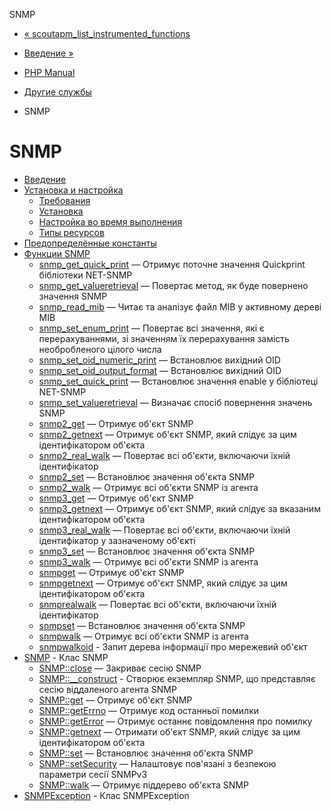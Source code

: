 SNMP

-   [« scoutapm\_list\_instrumented\_functions](function.scoutapm-list-instrumented-functions.html)
    
-   [Введение »](intro.snmp.html)
    
-   [PHP Manual](index.html)
    
-   [Другие службы](refs.remote.other.html)
    
-   SNMP
    

# SNMP

-   [Введение](intro.snmp.html)
-   [Установка и настройка](snmp.setup.html)
    -   [Требования](snmp.requirements.html)
    -   [Установка](snmp.installation.html)
    -   [Настройка во время выполнения](snmp.configuration.html)
    -   [Типы ресурсов](snmp.resources.html)
-   [Предопределённые константы](snmp.constants.html)
-   [Функции SNMP](ref.snmp.html)
    -   [snmp\_get\_quick\_print](function.snmp-get-quick-print.html) — Отримує поточне значення Quickprint бібліотеки NET-SNMP
    -   [snmp\_get\_valueretrieval](function.snmp-get-valueretrieval.html) — Повертає метод, як буде повернено значення SNMP
    -   [snmp\_read\_mib](function.snmp-read-mib.html) — Читає та аналізує файл MIB у активному дереві MIB
    -   [snmp\_set\_enum\_print](function.snmp-set-enum-print.html) — Повертає всі значення, які є перерахуваннями, зі значенням їх перерахування замість необробленого цілого числа
    -   [snmp\_set\_oid\_numeric\_print](function.snmp-set-oid-numeric-print.html) — Встановлює вихідний OID
    -   [snmp\_set\_oid\_output\_format](function.snmp-set-oid-output-format.html) — Встановлює вихідний OID
    -   [snmp\_set\_quick\_print](function.snmp-set-quick-print.html) — Встановлює значення enable у бібліотеці NET-SNMP
    -   [snmp\_set\_valueretrieval](function.snmp-set-valueretrieval.html) — Визначає спосіб повернення значень SNMP
    -   [snmp2\_get](function.snmp2-get.html) — Отримує об'єкт SNMP
    -   [snmp2\_getnext](function.snmp2-getnext.html) — Отримує об'єкт SNMP, який слідує за цим ідентифікатором об'єкта
    -   [snmp2\_real\_walk](function.snmp2-real-walk.html) — Повертає всі об'єкти, включаючи їхній ідентифікатор
    -   [snmp2\_set](function.snmp2-set.html) — Встановлює значення об'єкта SNMP
    -   [snmp2\_walk](function.snmp2-walk.html) — Отримує всі об'єкти SNMP із агента
    -   [snmp3\_get](function.snmp3-get.html) — Отримує об'єкт SNMP
    -   [snmp3\_getnext](function.snmp3-getnext.html) — Отримує об'єкт SNMP, який слідує за вказаним ідентифікатором об'єкта
    -   [snmp3\_real\_walk](function.snmp3-real-walk.html) — Повертає всі об'єкти, включаючи їхній ідентифікатор у зазначеному об'єкті
    -   [snmp3\_set](function.snmp3-set.html) — Встановлює значення об'єкта SNMP
    -   [snmp3\_walk](function.snmp3-walk.html) — Отримує всі об'єкти SNMP із агента
    -   [snmpget](function.snmpget.html) — Отримує об'єкт SNMP
    -   [snmpgetnext](function.snmpgetnext.html) — Отримує об'єкт SNMP, який слідує за цим ідентифікатором об'єкта
    -   [snmprealwalk](function.snmprealwalk.html) — Повертає всі об'єкти, включаючи їхній ідентифікатор
    -   [snmpset](function.snmpset.html) — Встановлює значення об'єкта SNMP
    -   [snmpwalk](function.snmpwalk.html) — Отримує всі об'єкти SNMP із агента
    -   [snmpwalkoid](function.snmpwalkoid.html) - Запит дерева інформації про мережевий об'єкт
-   [SNMP](class.snmp.html) - Клас SNMP
    -   [SNMP::close](snmp.close.html) — Закриває сесію SNMP
    -   [SNMP::\_\_construct](snmp.construct.html) - Створює екземпляр SNMP, що представляє сесію віддаленого агента SNMP
    -   [SNMP::get](snmp.get.html) — Отримує об'єкт SNMP
    -   [SNMP::getErrno](snmp.geterrno.html) — Отримує код останньої помилки
    -   [SNMP::getError](snmp.geterror.html) — Отримує останнє повідомлення про помилку
    -   [SNMP::getnext](snmp.getnext.html) — Отримати об'єкт SNMP, який слідує за цим ідентифікатором об'єкта
    -   [SNMP::set](snmp.set.html) — Встановлює значення об'єкта SNMP
    -   [SNMP::setSecurity](snmp.setsecurity.html) — Налаштовує пов'язані з безпекою параметри сесії SNMPv3
    -   [SNMP::walk](snmp.walk.html) — Отримує піддерево об'єкта SNMP
-   [SNMPException](class.snmpexception.html) - Клас SNMPException